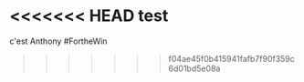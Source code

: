 <<<<<<< HEAD
test
=======
c'est Anthony #FortheWin
>>>>>>> f04ae45f0b415941fafb7f90f359c6d01bd5e08a
